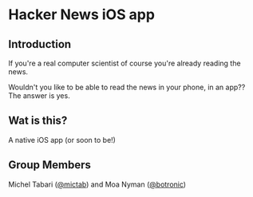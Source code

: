 # Hacker News iOS app

## Introduction
If you're a real computer scientist of course you're already reading the news.

Wouldn't you like to be able to read the news in your phone, in an app?? The answer is yes.

## Wat is this?

A native iOS app (or soon to be!)

## Group Members
Michel Tabari ([@mictab](https://github.com/mictab)) and Moa Nyman ([@botronic](https://github.com/botronic))